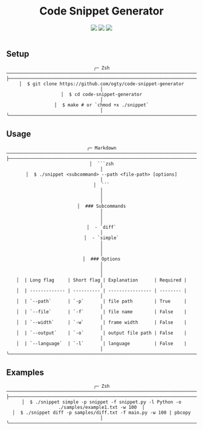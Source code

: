 <h1 align="center">Code Snippet Generator</h1>

<div align="center">
    <img src="https://img.shields.io/badge/code%20style-black-000000.svg?style=for-the-badge">
    <img src="https://img.shields.io/github/last-commit/ogty/diff/main?style=for-the-badge">
    <img src="https://img.shields.io/github/pipenv/locked/python-version/ogty/diff/main?style=for-the-badge">
</div>

<br>

## Setup

<div align="center">

```
╭─ Zsh ────────────────────────────────────────────────────────────────────────────────────╮
├──────────────────────────────────────────────────────────────────────────────────────────┤
│  $ git clone https://github.com/ogty/code-snippet-generator                              │
│  $ cd code-snippet-generator                                                             │
│  $ make # or `chmod +x ./snippet`                                                        │
╰──────────────────────────────────────────────────────────────────────────────────────────╯
```

</div>

## Usage

<div align="center">

```
╭─ Markdown ───────────────────────────────────────────────────────────────────────────────╮
├──────────────────────────────────────────────────────────────────────────────────────────┤
│  ```zsh                                                                                  │
│  $ ./snippet <subcommand> --path <file-path> [options]                                   │
│  ```                                                                                     │
│                                                                                          │
│  ### Subcommands                                                                         │
│                                                                                          │
│  - `diff`                                                                                │
│  - `simple`                                                                              │
│                                                                                          │
│  ### Options                                                                             │
│                                                                                          │
│  | Long flag     | Short flag | Explanation      | Required |                            │
│  | ------------- | ---------- | ---------------- | -------- |                            │
│  | `--path`      | `-p`       | file path        | True     |                            │
│  | `--file`      | `-f`       | file name        | False    |                            │
│  | `--width`     | `-w`       | frame width      | False    |                            │
│  | `--output`    | `-o`       | output file path | False    |                            │
│  | `--language`  | `-l`       | language         | False    |                            │
╰──────────────────────────────────────────────────────────────────────────────────────────╯
```

</div>

## Examples

<div align="center">

```
╭─ Zsh ────────────────────────────────────────────────────────────────────────────────────╮
├──────────────────────────────────────────────────────────────────────────────────────────┤
│  $ ./snippet simple -p snippet -f snippet.py -l Python -o ./samples/example1.txt -w 100  │
│  $ ./snippet diff -p samples/diff.txt -f main.py -w 100 | pbcopy                         │
╰──────────────────────────────────────────────────────────────────────────────────────────╯
```

</div>
